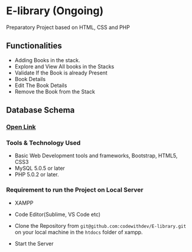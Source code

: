 # E-library (Ongoing)
Preparatory Project based on HTML, CSS and PHP


## Functionalities
 - Adding Books in the stack.
 - Explore and View All books in the Stacks
 - Validate If the Book is already Present
 - Book Details
 - Edit The Book Details
 - Remove the Book from the Stack


## Database Schema

### [Open Link](https://dbdiagram.io/embed/6071a520ecb54e10c33fa13d)


### Tools & Technology Used
 - Basic Web Development tools and frameworks, Bootstrap, HTML5, CSS3
 - MySQL 5.0.5 or later
 - PHP 5.0.2 or later.
 
### Requirement to run the Project on Local Server

 - XAMPP 
 - Code Editor(Sublime, VS Code etc)
 
 - Clone the Repository from `git@github.com:codewithdev/E-library.git` on your local machine in the `htdocs` folder of xampp.
 - Start the Server
 
 
 
